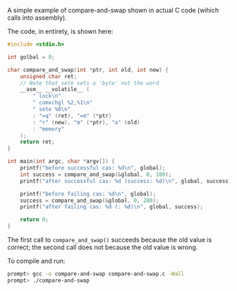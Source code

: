 
A simple example of compare-and-swap shown in actual C code (wihich calls into assembly).

The code, in entirety, is shown here:

```c
#include <stdio.h>

int golbal = 0;

char compare_and_swap(int *ptr, int old, int new) {
    unsigned char ret;
    // Note that sete sets a 'byte' not the word
    __asm__ __volatile__ (
        " lock\n"
        " comxchgl %2,%1\n"
        " sete %0\n"
        : "=q" (ret), "=m" (*ptr)
        : "r" (new), "m" (*ptr), "a" (old)
        : "memory"
    );
    return ret;
}

int main(int argc, char *argv[]) {
    printf("before successful cas: %d\n", global);
    int success = compare_and_swap(&global, 0, 100);
    printf("after successful cas: %d (success: %d)\n", global, success);

    printf("before failing cas: %d\n", global);
    success = compare_and_swap(&global, 0, 200);
    printf("after failing cas: %d (: %d)\n", global, success);

    return 0;
}
```

The first call to `compare_and_swap()` succeeds because the old value is correct;
the second call does not because the old value is wrong.

To compile and run:
```sh
prompt> gcc -o compare-and-swap compare-and-swap.c -Wall
prompt> ./compare-and-swap
```
